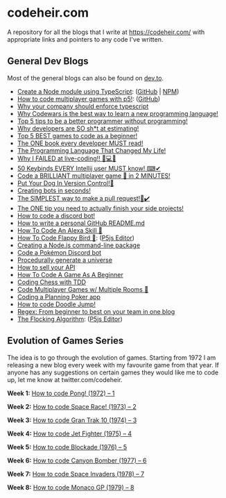 # codeheir.com

A repository for all the blogs that I write at https://codeheir.com/ with appropriate links and pointers to any code I've written.

## General Dev Blogs 
Most of the general blogs can also be found on [dev.to](https://dev.to/lukegarrigan).

- [Create a Node module using TypeScript](https://codeheir.com/2019/04/19/creating-a-node-module-with-typescript/):  ([GitHub](https://github.com/LukeGarrigan/async-encrypted-disk-cache) | [NPM](https://www.npmjs.com/package/encrypt-async-cache))
- [How to code multiplayer games with p5!](https://codeheir.com/2019/05/11/how-to-code/): ([GitHub](https://github.com/LukeGarrigan/p5-multiplayer-game-starter))
- [Why your company should enforce typescript](https://codeheir.com/2019/05/25/why-your-company-should-enforce-typescript/)
- [Why Codewars is the best way to learn a new programming language!](https://codeheir.com/2019/07/27/why-codewars-is-the-best-way-to-learn-a-new-programming-language/)
- [Top 5 tips to be a better programmer without programming!](https://codeheir.com/2019/08/03/top-5-tips-to-be-a-better-programmer-without-programming/)
- [Why developers are SO sh*t at estimating!](https://codeheir.com/2019/08/10/why-developers-are-so-sht-at-estimating/)
- [Top 5 BEST games to code as a beginner!](https://codeheir.com/2019/08/17/top-5-best-games-to-code-as-a-beginner/)
- [The ONE book every developer MUST read!](https://codeheir.com/2019/08/24/the-one-book-every-developer-must-read/)
- [The Programming Language That Changed My Life!](https://codeheir.com/2019/08/31/the-programmg-language-that-changed-my-life/)
- [Why I FAILED at live-coding!! 🤔💻❌](https://codeheir.com/2019/09/07/why-i-failed-at-live-coding-%f0%9f%a4%94%f0%9f%92%bb%e2%9d%8c/)
- [50 Keybinds EVERY Intellij user MUST know! ⌨✔](https://codeheir.com/2019/09/13/50-keybinds-every-intellij-user-must-know-%e2%8c%a8%e2%9c%94/)
- [Code a BRILLIANT multiplayer game 🚀 in 2 MINUTES!](https://dev.to/lukegarrigan/code-a-brilliant-multiplayer-game-in-2-minutes-2gdd)
- [Put Your Dog In Version Control!🐶](https://dev.to/lukegarrigan/put-your-dog-in-version-control-2l8p)
- [Creating bots in seconds!](https://codeheir.com/2019/11/02/creating-bots-in-seconds/)
- [The SIMPLEST way to make a pull request!🌲✔️](https://dev.to/lukegarrigan/the-simplest-way-to-make-a-pull-request-2h61)
- [The ONE tip you need to actually finish your side projects!](https://codeheir.com/2020/02/01/the-one-tip-you-need-to-actually-finish-your-side-projects/)
- [How to code a discord bot!](https://codeheir.com/2020/07/25/how-to-code-a-discord-bot/)
- [How to write a personal GitHub README.md](https://codeheir.com/2020/08/01/how-to-write-a-personal-github-readme-md/)
- [How To Code An Alexa Skill 🤖](https://codeheir.com/2020/08/30/how-to-code-an-alexa-skill-%f0%9f%a4%96/)
- [How To Code Flappy Bird 🐤](https://codeheir.com/2020/09/12/how-to-code-flappy-bird-%f0%9f%90%a4/): ([P5js Editor](https://editor.p5js.org/codeheir/sketches/P0weMcRNJ))
- [Creating a Node.js command-line package](https://codeheir.com/2020/10/03/creating-a-node-js-command-line-package/)
- [Code a Pokémon Discord bot](https://codeheir.com/2021/01/13/code-a-pokemon-discord-bot/)
- [Procedurally generate a universe](https://codeheir.com/2021/01/30/procedurally-generate-an-entire-universe/)
- [How to sell your API](https://codeheir.com/2021/02/04/how-to-sell-your-api/)
- [How To Code A Game As A Beginner
](https://codeheir.com/2021/02/06/how-to-code-a-game-as-a-beginner/)
- [Coding Chess with TDD](https://codeheir.com/2021/02/13/coding-chess-with-tdd/)
- [Code Multiplayer Games w/ Multiple Rooms 🚀](https://codeheir.com/2021/02/20/code-multiplayer-games-w-multiple-rooms-%f0%9f%9a%80/)
- [Coding a Planning Poker app](https://codeheir.com/2021/02/27/coding-a-planning-poker-app/)
- [How to code Doodle Jump!](https://codeheir.com/2021/03/13/how-to-code-doodle-jump/)
- [Regex: From beginner to best on your team in one blog](https://codeheir.com/2021/03/20/regex-from-beginner-to-best-on-your-team-in-one-blog/)
- [The Flocking Algorithm](https://codeheir.com/2021/03/27/the-flocking-algorithm/): ([P5js Editor](https://editor.p5js.org/codeheir/sketches/73Fnq0QyW))

## Evolution of Games Series

The idea is to go through the evolution of games. Starting from 1972 I am releasing a new blog every week with my favourite game from that year. If anyone has any suggestions on certain games they would like me to code up, let me know at twitter.com/codeheir.

**Week 1:** [How to code Pong! (1972) – 1](https://codeheir.com/2019/02/04/how-to-code-pong-1972-1/)

**Week 2:** [How to code Space Race! (1973) – 2](https://codeheir.com/2019/02/10/how-to-code-space-race-1973-2/)

**Week 3:** [How to code Gran Trak 10 (1974) – 3](https://codeheir.com/2019/02/17/how-to-code-gran-trak-10-1974-3/)

**Week 4:** [How to code Jet Fighter (1975) – 4](https://codeheir.com/2019/02/24/how-to-code-jet-fighter-1975-4/)

**Week 5:** [How to code Blockade (1976) – 5](https://codeheir.com/2019/03/03/how-to-code-blockade-1976-5/)

**Week 6:** [How to code Canyon Bomber (1977) – 6](https://codeheir.com/2019/03/10/how-to-code-canyon-bomber-1977-6/)

**Week 7:** [How to code Space Invaders (1978) – 7](https://codeheir.com/2019/03/17/how-to-code-space-invaders-1978-7/)

**Week 8:** [How to code Monaco GP (1979) – 8](https://codeheir.com/2019/03/31/how-to-code-monaco-gp-1979-8/)


